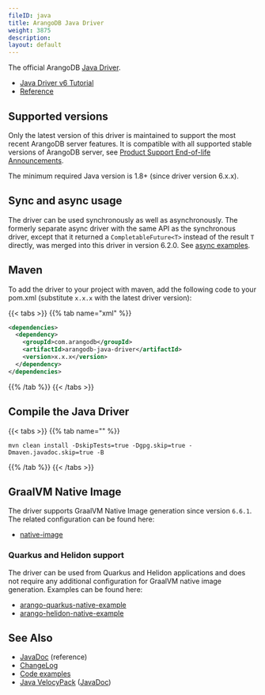 ```yaml
---
fileID: java
title: ArangoDB Java Driver
weight: 3875
description: 
layout: default
---
```

The official ArangoDB [Java Driver](https://github.com/arangodb/arangodb-java-driver).

- [Java Driver v6 Tutorial](https://university.arangodb.com/courses/java-driver-tutorial-v6/)
- [Reference](reference/)

## Supported versions

Only the latest version of this driver is maintained to support the most recent
ArangoDB server features. 
It is compatible with all supported stable versions of ArangoDB server, see 
[Product Support End-of-life Announcements](https://www.arangodb.com/eol-notice).

The minimum required Java version is 1.8+ (since driver version 6.x.x).

## Sync and async usage

The driver can be used synchronously as well as asynchronously. The formerly separate async
driver with the same API as the synchronous driver, except that it returned a
`CompletableFuture<T>` instead of the result `T` directly, was merged into this
driver in version 6.2.0. See
[async examples](https://github.com/arangodb/arangodb-java-driver/tree/master/src/test/java/com/arangodb/async/example).

## Maven

To add the driver to your project with maven, add the following code to your
pom.xml (substitute `x.x.x` with the latest driver version):

{{< tabs >}}
{{% tab name="xml" %}}
```xml
<dependencies>
  <dependency>
    <groupId>com.arangodb</groupId>
    <artifactId>arangodb-java-driver</artifactId>
    <version>x.x.x</version>
  </dependency>
</dependencies>
```
{{% /tab %}}
{{< /tabs >}}

## Compile the Java Driver

{{< tabs >}}
{{% tab name="" %}}
```
mvn clean install -DskipTests=true -Dgpg.skip=true -Dmaven.javadoc.skip=true -B
```
{{% /tab %}}
{{< /tabs >}}

## GraalVM Native Image

The driver supports GraalVM Native Image generation since version `6.6.1`.
The related configuration can be found here:

- [native-image](https://github.com/arangodb/arangodb-java-driver/tree/master/src/main/resources/META-INF/native-image)

### Quarkus and Helidon support

The driver can be used from Quarkus and Helidon applications and does not
require any additional configuration for GraalVM native image generation.
Examples can be found here:

- [arango-quarkus-native-example](https://github.com/arangodb-helper/arango-quarkus-native-example)
- [arango-helidon-native-example](https://github.com/arangodb-helper/arango-helidon-native-example)

## See Also
  
- [JavaDoc](https://arangodb.github.io/arangodb-java-driver/) (reference)
- [ChangeLog](https://github.com/arangodb/arangodb-java-driver/blob/master/ChangeLog.md)
- [Code examples](https://github.com/arangodb/arangodb-java-driver/tree/master/src/test/java/com/arangodb/example)
- [Java VelocyPack](https://github.com/arangodb/java-velocypack) ([JavaDoc](https://arangodb.github.io/java-velocypack))
